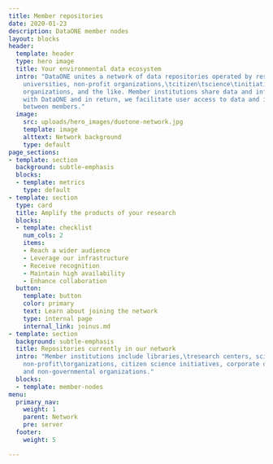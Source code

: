 ```yaml
---
title: Member repositories
date: 2020-01-23
description: DataONE member nodes
layout: blocks
header:
  template: header
  type: hero image
  title: Your environmental data ecosystem
  intro: "DataONE unites a network of data repositories operated by research centers,
    universities, non-profit organizations,\tcitizen\tscience\tinitiatives, government\tand\tnon-government
    organizations, and the like. Member institutions share data and infrastructure
    with DataONE and in return, we facilitate user access to data and interoperability
    between members."
  image:
    src: uploads/hero_images/duotone-network.jpg
    template: image
    alttext: Network background
    type: default
page_sections:
- template: section
  background: subtle-emphasis
  blocks:
  - template: metrics
    type: default
- template: section
  type: card
  title: Amplify the products of your research
  blocks:
  - template: checklist
    num_cols: 2
    items:
    - Reach a wider audience
    - Leverage our infrastructure
    - Receive recognition
    - Maintain high availability
    - Enhance collaboration
  button:
    template: button
    color: primary
    text: Learn about joining the network
    type: internal page
    internal_link: joinus.md
- template: section
  background: subtle-emphasis
  title: Repositories currently in our network
  intro: "Member institutions include libraries,\tresearch centers, scientific consortia,\tuniversities,\tmuseums,
    non-profit\torganizations, citizen science initiatives, corporate divisions and\tgovernmental
    and non-governmental organizations."
  blocks:
  - template: member-nodes
menu:
  primary_nav:
    weight: 1
    parent: Network
    pre: server
  footer:
    weight: 5

---
```


